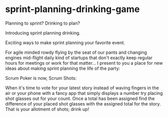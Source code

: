 # sprint-planning-drinking-game

Planning to sprint?
Drinking to plan?

Introducing sprint planning drinking.

Exciting ways to make sprint planning your favorite event.


For agile minded rowdy flying by the seat of our pants and changing engines mid-flight daily kind of startups that don't exactly keep regular hours for meetings or work for that matter... I present to you a place for new ideas about making sprint planning the life of the party:

Scrum Poker is now, Scrum Shots:

  When it's time to vote for your latest story instead of waving fingers in the air or your phone with a fancy app that simply displays a number try placing shot glasses out for your count. Once a total has been assigned find the difference of your placed shot glasses with the assigned total for the story. That is your allotment of shots; drink up!
